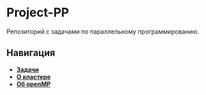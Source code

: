 # Project-PP

Репозиторий с задачами по параллельному программированию.

## Навигация

* [**Задачи**](https://github.com/timattt/Project-PP/blob/master/About/Problems.md)
* [**О кластере**](https://github.com/timattt/Project-PP/blob/master/About/Docs1.md)
* [**Об openMP**](https://github.com/timattt/Project-PP/blob/master/About/Docs2.md)
